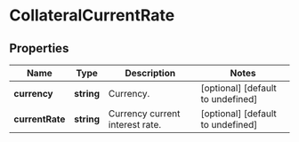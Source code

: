 # CollateralCurrentRate

## Properties

Name | Type | Description | Notes
------------ | ------------- | ------------- | -------------
**currency** | **string** | Currency. | [optional] [default to undefined]
**currentRate** | **string** | Currency current interest rate. | [optional] [default to undefined]

